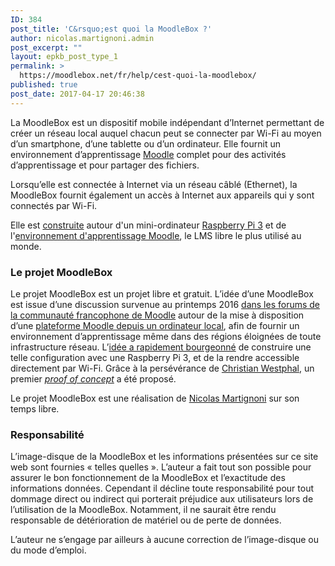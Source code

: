 ```yaml
---
ID: 384
post_title: 'C&rsquo;est quoi la MoodleBox ?'
author: nicolas.martignoni.admin
post_excerpt: ""
layout: epkb_post_type_1
permalink: >
  https://moodlebox.net/fr/help/cest-quoi-la-moodlebox/
published: true
post_date: 2017-04-17 20:46:38
---
```

La MoodleBox est un dispositif mobile indépendant d’Internet permettant de créer un réseau local auquel chacun peut se connecter par Wi-Fi au moyen d’un smartphone, d’une tablette ou d’un ordinateur. Elle fournit un environnement d’apprentissage <a href="https://moodle.org/" target="_blank" rel="noopener noreferrer">Moodle</a> complet pour des activités d’apprentissage et pour partager des fichiers.

Lorsqu’elle est connectée à Internet via un réseau câblé (Ethernet), la MoodleBox fournit également un accès à Internet aux appareils qui y sont connectés par Wi-Fi.

Elle est <a href="https://moodlebox.net/fr/help/materiel-necessaire/">construite</a> autour d'un mini-ordinateur <a href="https://www.raspberrypi.org" target="_blank" rel="noopener noreferrer">Raspberry Pi 3</a> et de l'<a href="https://moodle.org" target="_blank" rel="noopener noreferrer">environnement d'apprentissage Moodle</a>, le LMS libre le plus utilisé au monde.
<h3>Le projet MoodleBox</h3>
Le projet MoodleBox est un projet libre et gratuit. L’idée d’une MoodleBox est issue d’une discussion survenue au printemps 2016 <a href="https://moodle.org/course/view.php?id=20" target="_blank" rel="noopener noreferrer">dans les forums de la communauté francophone de Moodle</a> autour de la mise à disposition d’une <a href="https://moodle.org/mod/forum/discuss.php?d=318719" target="_blank" rel="noopener noreferrer">plateforme Moodle depuis un ordinateur local</a>, afin de fournir un environnement d’apprentissage même dans des régions éloignées de toute infrastructure réseau. L’<a href="https://moodle.org/mod/forum/discuss.php?d=330291" target="_blank" rel="noopener noreferrer">idée a rapidement bourgeonné</a> de construire une telle configuration avec une Raspberry Pi 3, et de la rendre accessible directement par Wi-Fi. Grâce à la persévérance de <a href="http://moodlebox.tuxfamily.org/" target="_blank" rel="noopener noreferrer">Christian Westphal</a>, un premier <em><a href="https://moodle.org/mod/forum/discuss.php?d=331170" target="_blank" rel="noopener noreferrer">proof of concept</a></em> a été proposé.

Le projet MoodleBox est une réalisation de <a href="https://twitter.com/nmartignoni" target="_blank" rel="noopener noreferrer">Nicolas Martignoni</a> sur son temps libre.
<h3>Responsabilité</h3>
L’image-disque de la MoodleBox et les informations présentées sur ce site web sont fournies « telles quelles ». L’auteur a fait tout son possible pour assurer le bon fonctionnement de la MoodleBox et l’exactitude des informations données. Cependant il décline toute responsabilité pour tout dommage direct ou indirect qui porterait préjudice aux utilisateurs lors de l’utilisation de la MoodleBox. Notamment, il ne saurait être rendu responsable de détérioration de matériel ou de perte de données.

L’auteur ne s’engage par ailleurs à aucune correction de l’image-disque ou du mode d’emploi.